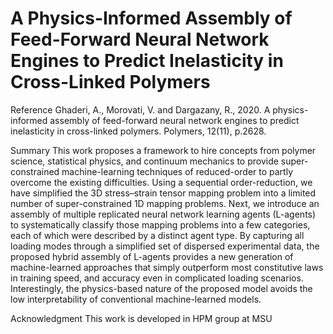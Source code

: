 # A Physics-Informed Assembly of Feed-Forward Neural Network Engines to Predict Inelasticity in Cross-Linked Polymers

Reference
Ghaderi, A., Morovati, V. and Dargazany, R., 2020. A physics-informed assembly of feed-forward neural network engines to predict inelasticity in cross-linked polymers. Polymers, 12(11), p.2628.

Summary
This work proposes a framework to hire concepts from polymer science, statistical physics, and continuum mechanics to provide super-constrained machine-learning techniques of reduced-order to partly overcome the existing difficulties. Using a sequential order-reduction, we have simplified the 3D stress–strain tensor mapping problem into a limited number of super-constrained 1D mapping problems. Next, we introduce an assembly of multiple replicated neural network learning agents (L-agents) to systematically classify those mapping problems into a few categories, each of which were described by a distinct agent type. By capturing all loading modes through a simplified set of dispersed experimental data, the proposed hybrid assembly of L-agents provides a new generation of machine-learned approaches that simply outperform most constitutive laws in training speed, and accuracy even in complicated loading scenarios. Interestingly, the physics-based nature of the proposed model avoids the low interpretability of conventional machine-learned models.

 

Acknowledgment
This work is developed in HPM group at MSU

